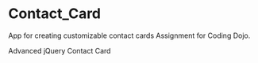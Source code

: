 # Contact_Card
App for creating customizable contact cards
Assignment for Coding Dojo.

Advanced jQuery Contact Card
